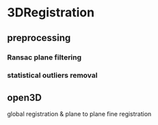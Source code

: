 # 3DRegistration

## preprocessing
### Ransac plane filtering
### statistical outliers removal

## open3D
global registration & plane to plane fine registration
